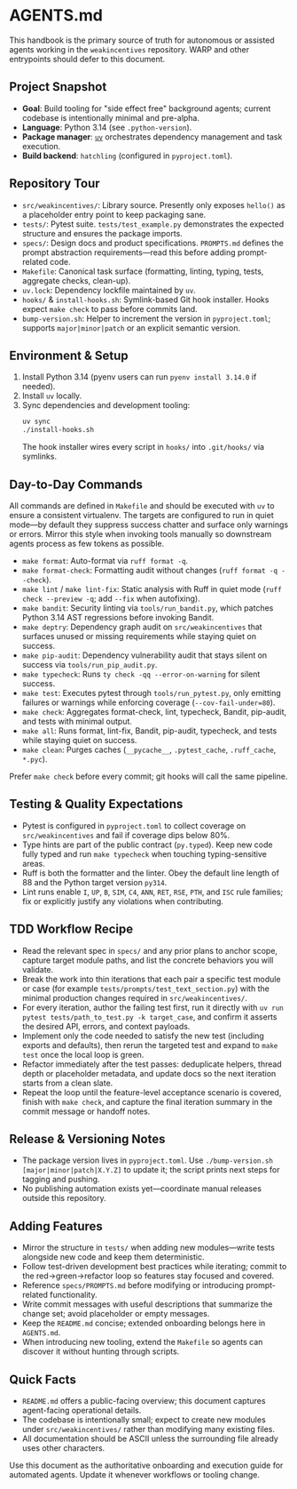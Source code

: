 # AGENTS.md

This handbook is the primary source of truth for autonomous or assisted agents working in the `weakincentives` repository. WARP and other entrypoints should defer to this document.

## Project Snapshot
- **Goal**: Build tooling for "side effect free" background agents; current codebase is intentionally minimal and pre-alpha.
- **Language**: Python 3.14 (see `.python-version`).
- **Package manager**: [`uv`](https://github.com/astral-sh/uv) orchestrates dependency management and task execution.
- **Build backend**: `hatchling` (configured in `pyproject.toml`).

## Repository Tour
- `src/weakincentives/`: Library source. Presently only exposes `hello()` as a placeholder entry point to keep packaging sane.
- `tests/`: Pytest suite. `tests/test_example.py` demonstrates the expected structure and ensures the package imports.
- `specs/`: Design docs and product specifications. `PROMPTS.md` defines the prompt abstraction requirements—read this before adding prompt-related code.
- `Makefile`: Canonical task surface (formatting, linting, typing, tests, aggregate checks, clean-up).
- `uv.lock`: Dependency lockfile maintained by `uv`.
- `hooks/` & `install-hooks.sh`: Symlink-based Git hook installer. Hooks expect `make check` to pass before commits land.
- `bump-version.sh`: Helper to increment the version in `pyproject.toml`; supports `major|minor|patch` or an explicit semantic version.

## Environment & Setup
1. Install Python 3.14 (pyenv users can run `pyenv install 3.14.0` if needed).
2. Install `uv` locally.
3. Sync dependencies and development tooling:
   ```bash
   uv sync
   ./install-hooks.sh
   ```
   The hook installer wires every script in `hooks/` into `.git/hooks/` via symlinks.

## Day-to-Day Commands
All commands are defined in `Makefile` and should be executed with `uv` to ensure a consistent virtualenv. The targets are configured to run in quiet mode—by default they suppress success chatter and surface only warnings or errors. Mirror this style when invoking tools manually so downstream agents process as few tokens as possible.

- `make format`: Auto-format via `ruff format -q`.
- `make format-check`: Formatting audit without changes (`ruff format -q --check`).
- `make lint` / `make lint-fix`: Static analysis with Ruff in quiet mode (`ruff check --preview -q`; add `--fix` when autofixing).
- `make bandit`: Security linting via `tools/run_bandit.py`, which patches Python 3.14 AST regressions before invoking Bandit.
- `make deptry`: Dependency graph audit on `src/weakincentives` that surfaces unused or missing requirements while staying quiet on success.
- `make pip-audit`: Dependency vulnerability audit that stays silent on success via `tools/run_pip_audit.py`.
- `make typecheck`: Runs `ty check -qq --error-on-warning` for silent success.
- `make test`: Executes pytest through `tools/run_pytest.py`, only emitting failures or warnings while enforcing coverage (`--cov-fail-under=80`).
- `make check`: Aggregates format-check, lint, typecheck, Bandit, pip-audit, and tests with minimal output.
- `make all`: Runs format, lint-fix, Bandit, pip-audit, typecheck, and tests while staying quiet on success.
- `make clean`: Purges caches (`__pycache__`, `.pytest_cache`, `.ruff_cache`, `*.pyc`).

Prefer `make check` before every commit; git hooks will call the same pipeline.

## Testing & Quality Expectations
- Pytest is configured in `pyproject.toml` to collect coverage on `src/weakincentives` and fail if coverage dips below 80%.
- Type hints are part of the public contract (`py.typed`). Keep new code fully typed and run `make typecheck` when touching typing-sensitive areas.
- Ruff is both the formatter and the linter. Obey the default line length of 88 and the Python target version `py314`.
- Lint runs enable `I`, `UP`, `B`, `SIM`, `C4`, `ANN`, `RET`, `RSE`, `PTH`, and `ISC` rule families; fix or explicitly justify any violations when contributing.

## TDD Workflow Recipe
- Read the relevant spec in `specs/` and any prior plans to anchor scope, capture target module paths, and list the concrete behaviors you will validate.
- Break the work into thin iterations that each pair a specific test module or case (for example `tests/prompts/test_text_section.py`) with the minimal production changes required in `src/weakincentives/`.
- For every iteration, author the failing test first, run it directly with `uv run pytest tests/path_to_test.py -k target_case`, and confirm it asserts the desired API, errors, and context payloads.
- Implement only the code needed to satisfy the new test (including exports and defaults), then rerun the targeted test and expand to `make test` once the local loop is green.
- Refactor immediately after the test passes: deduplicate helpers, thread depth or placeholder metadata, and update docs so the next iteration starts from a clean slate.
- Repeat the loop until the feature-level acceptance scenario is covered, finish with `make check`, and capture the final iteration summary in the commit message or handoff notes.

## Release & Versioning Notes
- The package version lives in `pyproject.toml`. Use `./bump-version.sh [major|minor|patch|X.Y.Z]` to update it; the script prints next steps for tagging and pushing.
- No publishing automation exists yet—coordinate manual releases outside this repository.

## Adding Features
- Mirror the structure in `tests/` when adding new modules—write tests alongside new code and keep them deterministic.
- Follow test-driven development best practices while iterating; commit to the red→green→refactor loop so features stay focused and covered.
- Reference `specs/PROMPTS.md` before modifying or introducing prompt-related functionality.
- Write commit messages with useful descriptions that summarize the change set; avoid placeholder or empty messages.
- Keep the `README.md` concise; extended onboarding belongs here in `AGENTS.md`.
- When introducing new tooling, extend the `Makefile` so agents can discover it without hunting through scripts.

## Quick Facts
- `README.md` offers a public-facing overview; this document captures agent-facing operational details.
- The codebase is intentionally small; expect to create new modules under `src/weakincentives/` rather than modifying many existing files.
- All documentation should be ASCII unless the surrounding file already uses other characters.

Use this document as the authoritative onboarding and execution guide for automated agents. Update it whenever workflows or tooling change.
